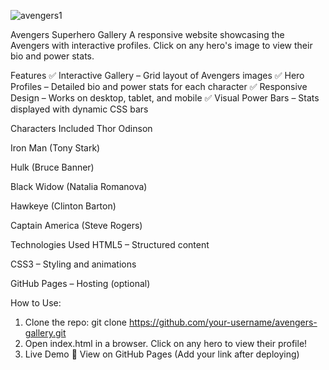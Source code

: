 
![avengers1](https://github.com/user-attachments/assets/7844b24a-e8ef-4a2d-946a-6b08bee58c22)

Avengers Superhero Gallery
A responsive website showcasing the Avengers with interactive profiles. Click on any hero's image to view their bio and power stats.

Features
✅ Interactive Gallery – Grid layout of Avengers images
✅ Hero Profiles – Detailed bio and power stats for each character
✅ Responsive Design – Works on desktop, tablet, and mobile
✅ Visual Power Bars – Stats displayed with dynamic CSS bars

Characters Included
Thor Odinson

Iron Man (Tony Stark)

Hulk (Bruce Banner)

Black Widow (Natalia Romanova)

Hawkeye (Clinton Barton)

Captain America (Steve Rogers)

Technologies Used
HTML5 – Structured content

CSS3 – Styling and animations

GitHub Pages – Hosting (optional)

How to Use:

1. Clone the repo:   git clone https://github.com/your-username/avengers-gallery.git
2. Open index.html in a browser.
    Click on any hero to view their profile!
3. Live Demo
🔗 View on GitHub Pages (Add your link after deploying)



